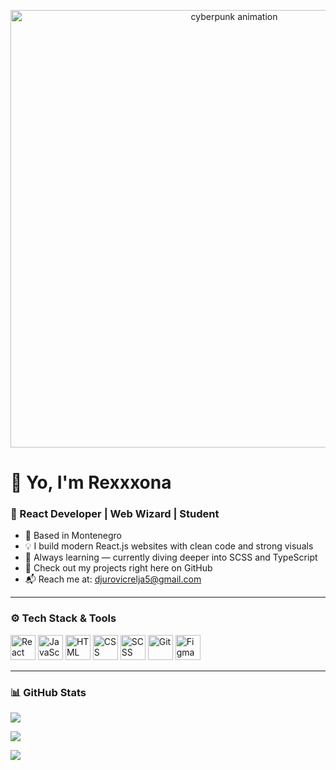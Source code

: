 <!-- Cyberpunk Banner GIF -->
<p align="center">
  <img src="https://media.giphy.com/media/oEI9uBYSzLpBK/giphy.gif" width="700" alt="cyberpunk animation" />
</p>

# 👋 Yo, I'm Rexxxona

### 🧠 React Developer | Web Wizard | Student

- 📍 Based in Montenegro  
- 💡 I build modern React.js websites with clean code and strong visuals  
- 🚀 Always learning — currently diving deeper into SCSS and TypeScript  
- 🔗 Check out my projects right here on GitHub  
- 📬 Reach me at: [djurovicrelja5@gmail.com](mailto:djurovicrelja5@gmail.com)

---

### ⚙️ Tech Stack & Tools

<p align="left">
  <img src="https://cdn.jsdelivr.net/gh/devicons/devicon/icons/react/react-original.svg" height="40" alt="React" />
  <img src="https://cdn.jsdelivr.net/gh/devicons/devicon/icons/javascript/javascript-original.svg" height="40" alt="JavaScript" />
  <img src="https://cdn.jsdelivr.net/gh/devicons/devicon/icons/html5/html5-original.svg" height="40" alt="HTML" />
  <img src="https://cdn.jsdelivr.net/gh/devicons/devicon/icons/css3/css3-original.svg" height="40" alt="CSS" />
  <img src="https://cdn.jsdelivr.net/gh/devicons/devicon/icons/sass/sass-original.svg" height="40" alt="SCSS" />
  <img src="https://cdn.jsdelivr.net/gh/devicons/devicon/icons/git/git-original.svg" height="40" alt="Git" />
  <img src="https://cdn.jsdelivr.net/gh/devicons/devicon/icons/figma/figma-original.svg" height="40" alt="Figma" />
</p>

---

### 📊 GitHub Stats

<p align="left">
  <img src="https://github-readme-stats.vercel.app/api?username=Rexxxona&show_icons=true&theme=radical" />
</p>

<p align="left">
  <img src="https://github-readme-stats.vercel.app/api/top-langs/?username=Rexxxona&layout=compact&theme=radical" />
</p>

<p align="left">
  <img src="https://streak-stats.demolab.com/?user=Rexxxona&theme=radical" />
</p>
